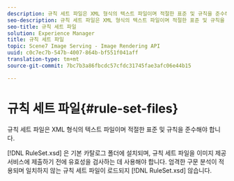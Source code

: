 ```yaml
---
description: 규칙 세트 파일은 XML 형식의 텍스트 파일이며 적절한 표준 및 규칙을 준수해야 합니다.
seo-description: 규칙 세트 파일은 XML 형식의 텍스트 파일이며 적절한 표준 및 규칙을 준수해야 합니다.
seo-title: 규칙 세트 파일
solution: Experience Manager
title: 규칙 세트 파일
topic: Scene7 Image Serving - Image Rendering API
uuid: c0c7ec7b-547b-4007-864b-bf551f041aff
translation-type: tm+mt
source-git-commit: 7bc7b3a86fbcdc57cfdc31745fae3afc06e44b15

---
```



# 규칙 세트 파일{#rule-set-files}

규칙 세트 파일은 XML 형식의 텍스트 파일이며 적절한 표준 및 규칙을 준수해야 합니다.

[!DNL RuleSet.xsd] 은 기본 카탈로그 폴더에 설치되며, 규칙 세트 파일을 이미지 제공 서비스에 제출하기 전에 유효성을 검사하는 데 사용해야 합니다. 엄격한 구문 분석이 적용되며 일치하지 않는 규칙 세트 파일이 로드되지 [!DNL RuleSet.xsd] 않습니다.